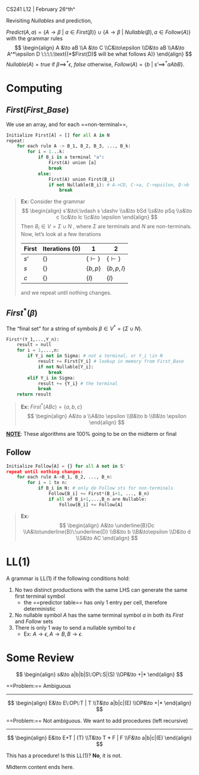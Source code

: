 CS241 L12 | February 26^th^

Revisiting $Nullables$ and prediction,

$Predict(A, a) = \{A \to \beta \: | \:a\in First(\beta)\} \:\cup\:\{A\to\beta\: | \: Nullable(\beta), a\in Follow(A)\}$ with the grammar rules
$$
\begin{align}
	A &\to aB
	\\A &\to C
	\\C&\to\epsilon
	\\D&\to aB
	\\A&\to A^*\epsilon D \:\:\:\:\text{(*$First(D)$ will be what follows A)}
\end{align}
$$
$Nullable(A) = true$ if $\beta \implies^* \epsilon$, $false$ otherwise, $Follow(A) = \{b\: | \: s’ \implies^*aAbB\}$.

# Computing 

## $First(First\_Base)$

We use an array, and for each ==non-terminal==, 

```python
Initialize First[A] = [] for all A in N
repeat:
    for each rule A -> B_1, B_2, B_3, ..., B_k:
        for i = 1...k:
            if B_i is a terminal "a":
                First(A) union [a]
                break
            else:
                First(A) union First(B_i)
                if not Nullable(B_i): # A->CD, C->a, C->epsilon, D->b
                	break
```

> **Ex:** Consider the grammar
> $$
> \begin{align}
> 	s'&\to\:\vdash s \dashv
> 	\\s&\to bSd
> 	\\s&\to pSq
> 	\\s&\to c
> 	\\c&\to lc
> 	\\c&\to \epsilon
> \end{align}
> $$
> Then $B_i \in V = \Sigma \cup N$ , where $\Sigma$ are terminals and $N$ are non-terminals. Now, let’s look at a few iterations
>
> | First | Iterations (0) | 1            | 2            |
> | ----- | -------------- | ------------ | ------------ |
> | $s’$  | $\{\}$         | $\{\vdash\}$ | $\{\vdash\}$ |
> | $s$   | $\{\}$         | $\{b,p\}$    | $\{b,p,l\}$  |
> | $c$   | $\{\}$         | $\{l\}$      | $\{l\}$      |
>
> and we repeat until nothing changes. 

## $First^*(\beta)$

The “final set” for a string of symbols $\beta\in V^* = \{\Sigma\cup N\}$.

```python
First*(Y_1,...,Y_n):
    result = null
    for i = 1,...,n:
        if Y_i not in Sigma: # not a terminal, or Y_i \in N
            result += First[Y_i] # lookup in memory from First_Base
            if not Nullable[Y_i]:
                break
        elif Y_i in Sigma:
            result += {Y_i} # the terminal
            break
    return result
```

> **Ex:** $First^*(ABc) = \{a,b,c\}$
> $$
> \begin{align}
> 	A&\to a
> 	\\A&\to \epsilon
> 	\\B&\to b
> 	\\B&\to \epsilon
> \end{align}
> $$
> 

**<u>NOTE</u>**: These algorithms are 100% going to be on the midterm or final

## Follow

```python
Initialize Follow[A] = {} for all A not in S'
repeat until nothing changes:
    for each rule A->B_1, B_2, ..., B_n:
        for i = 1 to n:
            if B_i in N: # only do Follow sts for non-terminals
                Follow[B_i] += First*(B_i+1, ..., B_n)
                if all of B_i+1,...,B_n are Nullable:
                    Follow[B_i] += Follow[A]
```

> **Ex:**  
> $$
> \begin{align}
> 	A&\to \underline{B}Dc
> 	\\A&\to\underline{B}\:\underline{D}
> 	\\B&\to b
> 	\\B&\to\epsilon
> 	\\D&\to d
> 	\\S&\to AC
> \end{align}
> $$

# LL(1)

A grammar is LL(1) if the following conditions hold:

1. No two distinct productions with the same LHS can generate the same first terminal symbol
   - the ==predictor table== has only 1 entry per cell, therefore deterministic
2. No nullable symbol $A$ has the same terminal symbol $a$ in both its $First$ and $Follow$ sets
3. There is only 1 way to send a nullable symbol to $\epsilon$
   - Ex: $A\to\epsilon, A\to B, B\to\epsilon$.

# Some Review

$$
\begin{align}
s&\to a|b|b|S\:OP\:S|(S)
\\OP&\to +|*
\end{align}
$$

==Problem:== Ambiguous

---

$$
\begin{align}
E&\to E\:OP\:T | T
\\T&\to a|b|c|(E)
\\OP&\to +|*
\end{align}
$$

==Problem:== Not ambiguous. We want to add procedures (left recursive)

---

$$
\begin{align}
E&\to E+T | (T)
\\T&\to T * F | F
\\F&\to a|b|c|(E)
\end{align}
$$

This has a procedure! Is this LL(1)? **No**, it is not. 



Midterm content ends here.








